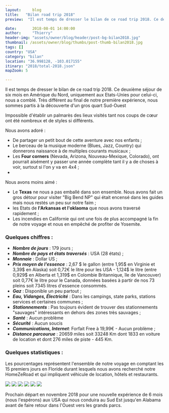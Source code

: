 ```yaml
---
layout:     blog
title:   "Bilan road trip 2018"
preview:  "Il est temps de dresser le bilan de ce road trip 2018. Ce deuxième séjour de six mois en Amérique du Nord, uniquement aux Etats-Unies pour…"

date:       2018-08-01 14:00:00
author:     "Thierry"
header-img: "assets/owner/blog/header/post-bg-bilan2018.jpg"
thumbnail: /assets/owner/blog/thumbs/post-thumb-bilan2018.jpg
tags: []
country: "USA"
category: "bilan"
location: "36.998128, -103.017155"
itinary: "2018/total-2018.json"
mapZoom: 5

---
```


Il est temps de dresser le bilan de ce road trip 2018. Ce deuxième séjour de six mois en Amérique du Nord, uniquement aux Etats-Unies pour celui-ci, nous a comblé. Très différent au final de notre première expérience, nous sommes partis à la découverte d'un gros quart Sud-Ouest 


Impossible d'établir un palmarès des lieux visités tant nos coups de cœur ont été nombreux et de styles si différents.  

Nous avons adoré :  

* De partager un petit bout de cette aventure avec nos enfants ;
* Le berceau de la musique moderne (Blues, Jazz, Country) qui donnerons naissance à de multiples courants musicaux ;
* Les **Four corners** (Nevada, Arizona, Nouveau-Mexique, Colorado), ont pourrait aisément y passer une année complète tant il y a de choses à voir, surtout si l'on y va en 4x4 ;
* 

Nous avons moins aimé :

* Le **Texas** ne nous a pas emballé dans son ensemble. Nous avons fait un gros détour pour visiter "Big Bend NP" qui était encensé dans les guides mais nous restés un peu sur notre faim ;
* les Etats de **l'Arkansas et l'oklaoma** que nous avons traversé rapidement ;
* Les incendies en Californie qui ont une fois de plus accompagné la fin de notre voyage et nous en empêché de profiter de Yosemite.
 

### Quelques chiffres :    

* ***Nombre de jours***      : 179 jours ;
* ***Nombre de pays et états traversés*** : USA (28 états) ;
* ***Monnaie***              : Dollar US ;
* ***Prix moyen de l'essence*** : 2,67 $ le gallon (entre 1,95$ en Virginie et 3,39$ en Alaska) soit 0,72€ le litre pour les USA - 1,124$ le litre (entre 0,929$ en Alberta et 1,319$ en Colombie Britannique, île de Vancouver) soit 0,77€ le litre pour le Canada, données basées à partir de nos 73 pleins soit 7345 litres d'essence consommés.
* ***Gaz***                        : Disponible un peu partout ;
* ***Eau, Vidanges, Électricité*** : Dans les campings, state parks, stations services et certaines communes ;
* ***Stationnements***       : Pas toujours évident de trouver des stationnements "sauvages" intéressants en dehors des zones très sauvages ;
* ***Santé***               : Aucun problème
* ***Sécurité***            : Aucun soucis
* ***Communications, Internet***: Forfait Free à 19,99€ - Aucun problème ;  
* ***Distance parcourue***   : 20659 miles soit 33248 Km dont 1833 en voiture de location et dont 276 miles de piste - 445 Km.
 

### Quelques statistiques :  

Les pourcentages représentent l'ensemble de notre voyage en comptant les 15 premiers jours en Floride durant lesquels nous avons recherché notre HomeZeRoad et qui impliquent véhicule de location, hôtels et restaurants.  

<img src="{{root_url}}/assets/owner/photos/2017/depenses_generales.svg" />  
<img src="{{root_url}}/assets/owner/photos/2017/depenses_nourriture.svg" />  
<img src="{{root_url}}/assets/owner/photos/2017/depenses_vehicules.svg" />  
<img src="{{root_url}}/assets/owner/photos/2017/depenses_transport.svg" />  
<img src="{{root_url}}/assets/owner/photos/2017/bivouacs.svg" />  
<img src="{{root_url}}/assets/owner/photos/2017/meteo.svg" />  

Prochain départ en novembre 2018 pour une nouvelle expérience de 6 mois (nous l'espérons) aux USA qui nous conduira au Sud Est jusqu'en Alabama avant de faire retour dans l'Ouest vers les grands parcs.  
